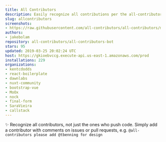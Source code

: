 ```yaml
---
title: All Contributors
description: Easily recognize all contributions per the all-contributors spec
slug: allcontributors
screenshots:
- https://raw.githubusercontent.com/all-contributors/all-contributors/master/docs/assets/bot-usage.png
authors:
- jakebolam
repository: all-contributors/all-contributors-bot
stars: 95
updated: 2019-03-25 20:02:24 UTC
host: https://gkioebvccg.execute-api.us-east-1.amazonaws.com/prod
installations: 229
organizations:
- kentcdodds
- react-boilerplate
- dawnlabs
- nuxt-community
- bootstrap-vue
- MoOx
- nock
- final-form
- SaraVieira
- callstack
---
```


✨ Recognize all contributors, not just the ones who push code. Simply add a contributor with comments on issues or pull requests, e.g. `@all-contributors please add @tbenning for design`
